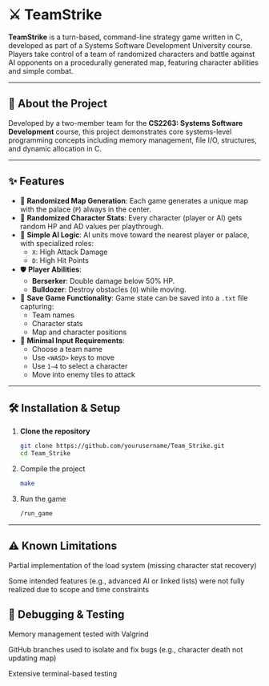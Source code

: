 # ⚔️ TeamStrike

**TeamStrike** is a turn-based, command-line strategy game written in C, developed as part of a Systems Software Development University course. Players take control of a team of randomized characters and battle against AI opponents on a procedurally generated map, featuring character abilities and simple combat.

---

## 🧠 About the Project

Developed by a two-member team for the **CS2263: Systems Software Development** course, this project demonstrates core systems-level programming concepts including memory management, file I/O, structures, and dynamic allocation in C.

---

## ✨ Features

- 🔀 **Randomized Map Generation**: Each game generates a unique map with the palace (`P`) always in the center.
- 🎲 **Randomized Character Stats**: Every character (player or AI) gets random HP and AD values per playthrough.
- 🧠 **Simple AI Logic**: AI units move toward the nearest player or palace, with specialized roles:
  - `X`: High Attack Damage
  - `D`: High Hit Points
- 🛡️ **Player Abilities**:
  - **Berserker**: Double damage below 50% HP.
  - **Bulldozer**: Destroy obstacles (`O`) while moving.
- 💾 **Save Game Functionality**: Game state can be saved into a `.txt` file capturing:
  - Team names
  - Character stats
  - Map and character positions
- 🧍 **Minimal Input Requirements**:
  - Choose a team name
  - Use `<WASD>` keys to move
  - Use `1–4` to select a character
  - Move into enemy tiles to attack

---

## 🛠️ Installation & Setup

1. **Clone the repository**
   ```bash
   git clone https://github.com/yourusername/Team_Strike.git
   cd Team_Strike
2. Compile the project
   ```bash
   make
3. Run the game
   ```bash
   /run_game

---
## ⚠️ Known Limitations
Partial implementation of the load system (missing character stat recovery)

Some intended features (e.g., advanced AI or linked lists) were not fully realized due to scope and time constraints

## 🧪 Debugging & Testing
Memory management tested with Valgrind

GitHub branches used to isolate and fix bugs (e.g., character death not updating map)

Extensive terminal-based testing

